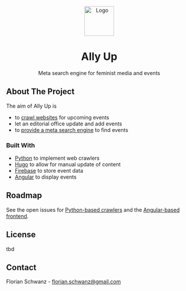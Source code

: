 <br />
<p align="center">
  <a href="https://github.com/ally-up">
    <img src="https://avatars.githubusercontent.com/u/111694568?s=200&v=4" alt="Logo" width="80" height="80">
  </a>

  <h1 align="center">Ally Up</h1>

  <p align="center">
    Meta search engine for feminist media and events
  </p>
</p>

## About The Project

The aim of Ally Up is 
* to [crawl websites](https://github.com/ally-up/ally-up-search-engine-crawler) for upcoming events
* let an editorial office update and add events
* to [provide a meta search engine](https://github.com/ally-up/ally-up-search-engine-ng) to find events

### Built With

* [Python](https://www.python.org/) to implement web crawlers
* [Hugo](https://gohugo.io/) to allow for manual update of content
* [Firebase](https://firebase.google.com/) to store event data
* [Angular](https://firebase.google.com/) to display events

## Roadmap

See the open issues for [Python-based crawlers](https://github.com/ally-up/ally-up-search-engine-crawler/issues) and the [Angular-based frontend](https://github.com/ally-up/ally-up-search-engine-ng/issues).

## License

tbd

## Contact

Florian Schwanz - florian.schwanz@gmail.com
